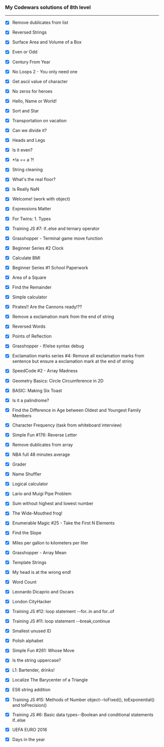 ### My Codewars solutions of 8th level
---
* [x] Remove dublicates from list
* [x] Reversed Strings
* [x] Surface Area and Volume of a Box
* [x] Even or Odd
* [x] Century From Year
* [x] No Loops 2 - You only need one
* [x] Get ascii value of character
* [x] No zeros for heroes
* [x] Hello, Name or World!
* [x] Sort and Star
* [x] Transportation on vacation
* [x] Can we divide it?
* [x] Heads and Legs
* [x] Is it even?
* [x] *!a == a ?!
* [x] String cleaning
* [x] What's the real floor?
* [x] Is Really NaN
* [x] Welcome! (work with object)
* [x] Expressions Matter
* [x] For Twins: 1. Types
* [x] Training JS #7: if..else and ternary operator
* [x] Grasshopper - Terminal game move function
* [x] Beginner Series #2 Clock
* [x] Calculate BMI
* [x] Beginner Series #1 School Paperwork
* [x] Area of a Square
* [x] Find the Remainder
* [x] Simple calculator
* [x] Pirates!! Are the Cannons ready!??
* [x]  Remove a exclamation mark from the end of string
* [x] Reversed Words
* [x] Points of Reflection
* [x] Grasshopper - If/else syntax debug
* [x] Exclamation marks series #4: Remove all exclamation marks from sentence but ensure a exclamation mark at the end of string
* [x] SpeedCode #2 - Array Madness
* [x] Geometry Basics: Circle Circumference in 2D
* [x] BASIC: Making Six Toast
* [x] Is it a palindrome?
* [x] Find the Difference in Age between Oldest and Youngest Family Members
* [x] Character Frequency (task from whiteboard interview)
* [x] Simple Fun #176: Reverse Letter
* [x] Remove dublicates from array
* [x] NBA full 48 minutes average
* [x] Grader
* [x] Name Shuffler
* [x] Logical calculator
* [x] Lario and Muigi Pipe Problem
* [x] Sum without highest and lowest number
* [x] The Wide-Mouthed frog!
* [x] Enumerable Magic #25 - Take the First N Elements
* [x] Find the Slope
* [x] Miles per gallon to kilometers per liter
* [x] Grasshopper - Array Mean
* [x] Template Strings
* [x] My head is at the wrong end!
* [x] Word Count
* [x] Leonardo Dicaprio and Oscars
* [x] London CityHacker
* [x] Training JS #12: loop statement --for..in and for..of
* [x] Training JS #11: loop statement --break,continue
* [x] Smallest unused ID
* [x] Polish alphabet
* [x] Simple Fun #261: Whose Move 
* [x] Is the string uppercase?
* [x] L1: Bartender, drinks!
* [x] Localize The Barycenter of a Triangle
* [x] ES6 string addition
* [x] Training JS #15: Methods of Number object--toFixed(), toExponential() and toPrecision()
* [x] Training JS #6: Basic data types--Boolean and conditional statements if..else
* [x] UEFA EURO 2016
* [x] Days in the year






